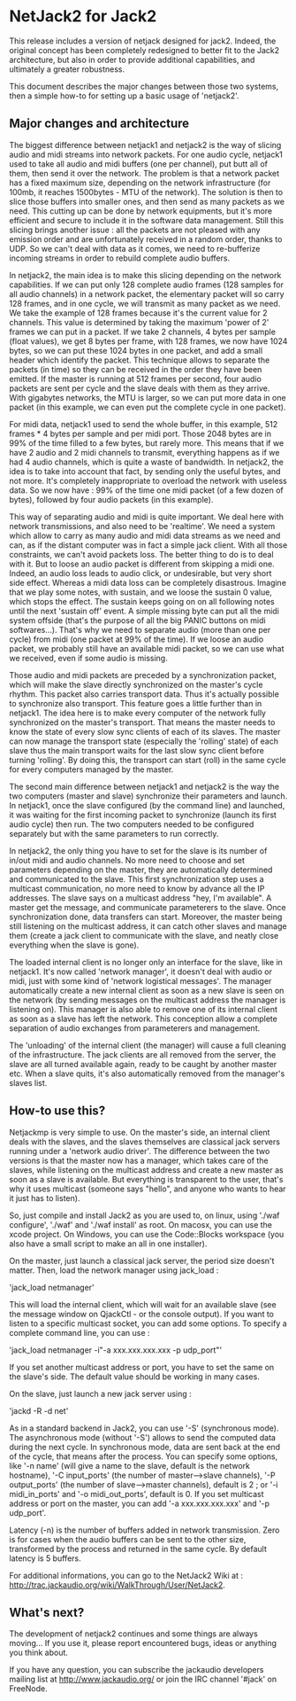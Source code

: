 # NetJack2 for Jack2


This release includes a version of netjack designed for jack2. Indeed, the original concept has been completely redesigned to better fit to the Jack2 architecture, but also in order to provide additional capabilities, and ultimately a greater robustness.

This document describes the major changes between those two systems, then a simple how-to for setting up a basic usage of 'netjack2'.

## Major changes and architecture

The biggest difference between netjack1 and netjack2 is the way of slicing audio and midi streams into network packets. For one audio cycle, netjack1 used to take all audio and midi buffers (one per channel), put butt all of them, then send it over the network. The problem is that a network packet has a fixed maximum size, depending on the network infrastructure (for 100mb, it reaches 1500bytes - MTU of the network). The solution is then to slice those buffers into smaller ones, and then send as many packets as we need. This cutting up can be done by network equipments, but it's more efficient and secure to include it in the software data management. Still this slicing brings another issue : all the packets are not pleased with any emission order and are unfortunately received in a random order, thanks to UDP. So we can't deal with data as it comes, we need to re-bufferize incoming streams in order to rebuild complete audio buffers.

In netjack2, the main idea is to make this slicing depending on the network capabilities. If we can put only 128 complete audio frames (128 samples for all audio channels) in a network packet, the elementary packet will so carry 128 frames, and in one cycle, we will transmit as many packet as we need. We take the example of 128 frames because it's the current value for 2 channels. This value is determined by taking the maximum 'power of 2' frames we can put in a packet. If we take 2 channels, 4 bytes per sample (float values), we get 8 bytes per frame, with 128 frames, we now have 1024 bytes, so we can put these 1024 bytes in one packet, and add a small header which identify the packet. This technique allows to separate the packets (in time) so they can be received in the order they have been emitted. If the master is running at 512 frames per second, four audio packets are sent per cycle and the slave deals with them as they arrive. With gigabytes networks, the MTU is larger, so we can put more data in one packet (in this example, we can even put the complete cycle in one packet).

For midi data, netjack1 used to send the whole buffer, in this example, 512 frames * 4 bytes per sample and per midi port. Those 2048 bytes are in 99% of the time filled to a few bytes, but rarely more. This means that if we have 2 audio and 2 midi channels to transmit, everything happens as if we had 4 audio channels, which is quite a waste of bandwidth. In netjack2, the idea is to take into account that fact, by sending only the useful bytes, and not more. It's completely inappropriate to overload the network with useless data. So we now have : 99% of the time one midi packet (of a few dozen of bytes), followed by four audio packets (in this example).

This way of separating audio and midi is quite important. We deal here with network transmissions, and also need to be 'realtime'. We need a system which allow to carry as many audio and midi data streams as we need and can, as if the distant computer was in fact a simple jack client. With all those constraints, we can't avoid packets loss. The better thing to do is to deal with it. But to loose an audio packet is different from skipping a midi one. Indeed, an audio loss leads to audio click, or undesirable, but very short side effect. Whereas a midi data loss can be completely disastrous. Imagine that we play some notes, with sustain, and we loose the sustain 0 value, which stops the effect. The sustain keeps going on on all following notes until the next 'sustain off' event. A simple missing byte can put all the midi system offside (that's the purpose of all the big PANIC buttons on midi softwares...). That's why we need to separate audio (more than one per cycle) from midi (one packet at 99% of the time). If we loose an audio packet, we probably still have an available midi packet, so we can use what we received, even if some audio is missing.

Those audio and midi packets are preceded by a synchronization packet, which will make the slave directly synchronized on the master's cycle rhythm. This packet also carries transport data. Thus it's actually possible to synchronize also transport. This feature goes a little further than in netjack1. The idea here is to make every computer of the network fully synchronized on the master's transport. That means the master needs to know the state of every slow sync clients of each of its slaves. The master can now manage the transport state (especially the 'rolling' state) of each slave thus the main transport waits for the last slow sync client before turning 'rolling'. By doing this, the transport can start (roll) in the same cycle for every computers managed by the master.


The second main difference between netjack1 and netjack2 is the way the two computers (master and slave) synchronize their parameters and launch. In netjack1, once the slave configured (by the command line) and launched, it was waiting for the first incoming packet to synchronize (launch its first audio cycle) then run. The two computers needed to be configured separately but with the same parameters to run correctly.

In netjack2, the only thing you have to set for the slave is its number of in/out midi and audio channels. No more need to choose and set parameters depending on the master, they are automatically determined and communicated to the slave. This first synchronization step uses a multicast communication, no more need to know by advance all the IP addresses. The slave says on a multicast address "hey, I'm available". A master get the message, and communicate parameterers to the slave. Once synchronization done, data transfers can start. Moreover, the master being still listening on the multicast address, it can catch other slaves and manage them (create a jack client to communicate with the slave, and neatly close everything when the slave is gone).

The loaded internal client is no longer only an interface for the slave, like in netjack1. It's now called 'network manager', it doesn't deal with audio or midi, just with some kind of 'network logistical messages'. The manager automatically create a new internal client as soon as a new slave is seen on the network (by sending messages on the multicast address the manager is listening on). This manager is also able to remove one of its internal client as soon as a slave has left the network. This conception allow a complete separation of audio exchanges from parameterers and management.

The 'unloading' of the internal client (the manager) will cause a full cleaning of the infrastructure. The jack clients are all removed from the server, the slave are all turned available again, ready to be caught by another master etc. When a slave quits, it's also automatically removed from the manager's slaves list.

## How-to use this?

Netjackmp is very simple to use. On the master's side, an internal client deals with the slaves, and the slaves themselves are classical jack servers running under a 'network audio driver'. The difference between the two versions is that the master now has a manager, which takes care of the slaves, while listening on the multicast address and create a new master as soon as a slave is available. But everything is transparent to the user, that's why it uses multicast (someone says "hello", and anyone who wants to hear it just has to listen).

So, just compile and install Jack2 as you are used to, on linux, using './waf configure', './waf' and './waf install' as root. On macosx, you can use the xcode project. On Windows, you can use the Code::Blocks workspace (you also have a small script to make an all in one installer).

On the master, just launch a classical jack server, the period size doesn't matter. Then, load the network manager using jack_load :

'jack_load netmanager'

This will load the internal client, which will wait for an available slave (see the message window on QjackCtl - or the console output). If you want to listen to a specific multicast socket, you can add some options. To specify a complete command line, you can use :

'jack_load netmanager -i"-a xxx.xxx.xxx.xxx -p udp_port"'

If you set another multicast address or port, you have to set the same on the slave's side. The default value should be working in many cases.

On the slave, just launch a new jack server using :

'jackd -R -d net'

As in a standard backend in Jack2, you can use '-S' (synchronous mode). The asynchronous mode (without '-S') allows to send the computed data during the next cycle. In synchronous mode, data are sent back at the end of the cycle, that means after the process. You can specify some options, like '-n name' (will give a name to the slave, default is the network hostname), '-C input_ports' (the number of master-->slave channels), '-P output_ports' (the number of slave-->master channels), default is 2 ; or '-i midi_in_ports' and '-o midi_out_ports', default is 0. If you set multicast address or port on the master, you can add '-a xxx.xxx.xxx.xxx' and '-p udp_port'.

Latency (-n) is the number of buffers added in network transmission. Zero is for cases when the audio buffers can be sent to the other size, transformed by the process and returned in the same cycle. By default latency is 5 buffers.

For additional informations, you can go to the NetJack2 Wiki at : http://trac.jackaudio.org/wiki/WalkThrough/User/NetJack2.

## What's next?

The development of netjack2 continues and some things are always moving... If you use it, please report encountered bugs, ideas or anything you think about.

If you have any question, you can subscribe the jackaudio developers mailing list at http://www.jackaudio.org/ or join the IRC channel '#jack' on FreeNode.
